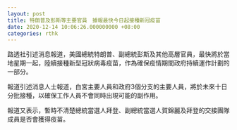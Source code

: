 ```yaml
---
layout: post
title: 特朗普及彭斯等主要官員　據報最快今日起接種新冠疫苗
date: 2020-12-14 10:06:26.000000000 +08:00
categories: rthk
---
```


路透社引述消息報道，美國總統特朗普、副總統彭斯及其他高層官員，最快將於當地星期一起，陸續接種新型冠狀病毒疫苗，作為確保疫情期間政府持續運作計劃的一部分。

報道引述消息人士報道，白宮主要人員和政府3個分支的主要人員，將於未來十日分批接種，以確保工作人員不會同時出現可能的副作用。

報道又表示，暫時不清楚總統當選人拜登、副總統當選人賀錦麗及拜登的交接團隊成員是否會獲得疫苗。
